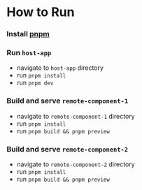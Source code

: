 # How to Run

### Install [pnpm](https://pnpm.io/installation)

### Run `host-app`

- navigate to `host-app` directory
- run `pnpm install`
- run `pnpm dev`

### Build and serve `remote-component-1`

- navigate to `remote-component-1` directory
- run `pnpm install`
- run `pnpm build && pnpm preview`

### Build and serve `remote-component-2`

- navigate to `remote-component-2` directory
- run `pnpm install`
- run `pnpm build && pnpm preview`
